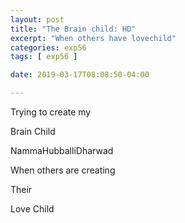 ```yaml
---
layout: post
title: "The Brain child: HD"
excerpt: "When others have lovechild"
categories: exp56
tags: [ exp56 ]

date: 2019-03-17T08:08:50-04:00

---
```



Trying to create my

Brain Child

NammaHubballiDharwad

When others are creating

Their

Love Child
